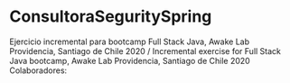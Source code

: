 # ConsultoraSeguritySpring
Ejercicio incremental para bootcamp Full Stack Java, Awake Lab Providencia, Santiago de Chile 2020 / Incremental exercise for Full Stack Java bootcamp, Awake Lab Providencia, Santiago de Chile 2020
Colaboradores: 
